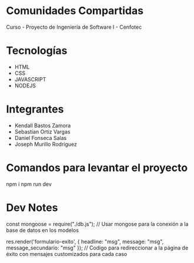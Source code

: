 # Comunidades Compartidas

Curso - Proyecto de Ingeniería de Software I - Cenfotec

# Tecnologías

- HTML
- CSS
- JAVASCRIPT
- NODEJS

# Integrantes

- Kendall Bastos Zamora
- Sebastian Ortiz Vargas
- Daniel Fonseca Salas
- Joseph Murillo Rodríguez

# Comandos para levantar el proyecto

npm i
npm run dev

# Dev Notes

const mongoose = require("./db.js"); // Usar mongose para la conexión a la base de datos en los modelos

res.render('formulario-exito', { headline: "msg", message: "msg", message_secundario: "msg" }); // Codigo para
redireccionar a la página de éxito con mensajes customizados para cada caso
